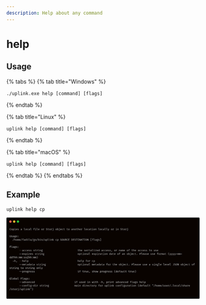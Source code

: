 ```yaml
---
description: Help about any command
---
```


# help

## Usage

{% tabs %}
{% tab title="Windows" %}
```
./uplink.exe help [command] [flags]
```
{% endtab %}

{% tab title="Linux" %}
```
uplink help [command] [flags]
```
{% endtab %}

{% tab title="macOS" %}
```
uplink help [command] [flags]
```
{% endtab %}
{% endtabs %}

## Example

```
uplink help cp
```

![](../../.gitbook/assets/help-cp-cmd.png)
